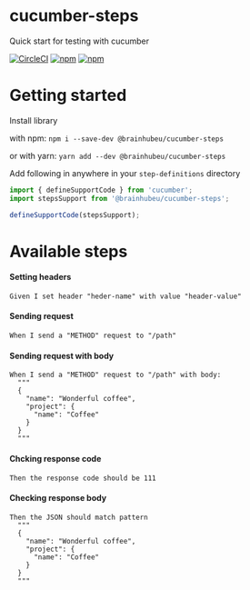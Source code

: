 # cucumber-steps
Quick start for testing with cucumber

[![CircleCI](https://img.shields.io/circleci/project/github/brainhubeu/cucumber-steps.svg)](https://circleci.com/gh/brainhubeu/cucumber-steps)
[![npm](https://img.shields.io/npm/v/@brainhubeu/cucumber-steps.svg)](https://www.npmjs.com/package/@brainhubeu/cucumber-steps)
[![npm](https://img.shields.io/npm/l/@brainhubeu/cucumber-steps.svg)](https://www.npmjs.com/package/@brainhubeu/cucumber-steps)

# Getting started
Install library

with npm: `npm i --save-dev @brainhubeu/cucumber-steps`

or with yarn: `yarn add --dev @brainhubeu/cucumber-steps`

Add following in anywhere in your `step-definitions` directory
```js
import { defineSupportCode } from 'cucumber';
import stepsSupport from '@brainhubeu/cucumber-steps';

defineSupportCode(stepsSupport);
```
# Available steps
#### Setting headers
```
Given I set header "heder-name" with value "header-value"
```

#### Sending request
```
When I send a "METHOD" request to "/path"
```

#### Sending request with body
```
When I send a "METHOD" request to "/path" with body:
  """
  {
    "name": "Wonderful coffee",
    "project": {
      "name": "Coffee"
    }
  }
  """
```

#### Chcking response code
```
Then the response code should be 111
```

#### Checking response body
```
Then the JSON should match pattern
  """
  {
    "name": "Wonderful coffee",
    "project": {
      "name": "Coffee"
    }
  }
  """
```
